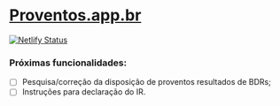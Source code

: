 # [Proventos.app.br](http://proventos.app.br)

[![Netlify Status](https://api.netlify.com/api/v1/badges/1751fb0c-3b41-4a03-b29d-e2a5f2f8ef7f/deploy-status)](https://app.netlify.com/sites/proventos/deploys)

### Próximas funcionalidades:
- [ ] Pesquisa/correção da disposição de proventos resultados de BDRs;
- [ ] Instruções para declaração do IR.
